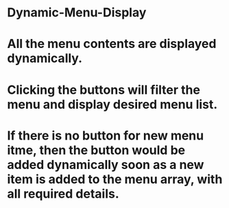 # Dynamic-Menu-Display

# All the menu contents are displayed dynamically.
# Clicking the buttons will filter the menu and display desired menu list.
# If there is no button for new menu itme, then the button would be added dynamically soon as a new item is added to the menu array, with all required details.
